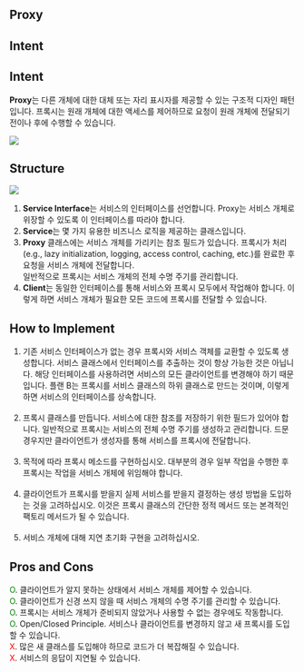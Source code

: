 Proxy
---
## Intent
## Intent
**Proxy**는 다른 개체에 대한 대체 또는 자리 표시자를 제공할 수 있는 구조적 디자인 패턴입니다. 프록시는 원래 개체에 대한 액세스를 제어하므로 요청이 원래 개체에 전달되기 전이나 후에 수행할 수 있습니다.

![](https://images.velog.io/images/chrishan/post/752f5439-089e-467e-b399-11c9a5ba5a45/proxy-2x.png)

## Structure
![](https://images.velog.io/images/chrishan/post/ea5c84ec-d8ec-4e17-8b1f-873b319f981a/structure-indexed-2x.png)
1. **Service Interface**는 서비스의 인터페이스를 선언합니다. Proxy는 서비스 개체로 위장할 수 있도록 이 인터페이스를 따라야 합니다.<br />
2. **Service**는 몇 가지 유용한 비즈니스 로직을 제공하는 클래스입니다.<br />
3. **Proxy** 클래스에는 서비스 개체를 가리키는 참조 필드가 있습니다. 프록시가 처리(e.g., lazy initialization, logging, access control, caching, etc.)를 완료한 후 요청을 서비스 개체에 전달합니다.<br />일반적으로 프록시는 서비스 개체의 전체 수명 주기를 관리합니다.<br />
4. **Client**는 동일한 인터페이스를 통해 서비스와 프록시 모두에서 작업해야 합니다. 이렇게 하면 서비스 개체가 필요한 모든 코드에 프록시를 전달할 수 있습니다.

## How to Implement
1. 기존 서비스 인터페이스가 없는 경우 프록시와 서비스 객체를 교환할 수 있도록 생성합니다. 서비스 클래스에서 인터페이스를 추출하는 것이 항상 가능한 것은 아닙니다. 해당 인터페이스를 사용하려면 서비스의 모든 클라이언트를 변경해야 하기 때문입니다. 플랜 B는 프록시를 서비스 클래스의 하위 클래스로 만드는 것이며, 이렇게 하면 서비스의 인터페이스를 상속합니다.<br /><br />
2. 프록시 클래스를 만듭니다. 서비스에 대한 참조를 저장하기 위한 필드가 있어야 합니다. 일반적으로 프록시는 서비스의 전체 수명 주기를 생성하고 관리합니다. 드문 경우지만 클라이언트가 생성자를 통해 서비스를 프록시에 전달합니다.<br /><br />
3. 목적에 따라 프록시 메소드를 구현하십시오. 대부분의 경우 일부 작업을 수행한 후 프록시는 작업을 서비스 개체에 위임해야 합니다.<br /><br />
4. 클라이언트가 프록시를 받을지 실제 서비스를 받을지 결정하는 생성 방법을 도입하는 것을 고려하십시오. 이것은 프록시 클래스의 간단한 정적 메서드 또는 본격적인 팩토리 메서드가 될 수 있습니다.<br /><br />
5. 서비스 개체에 대해 지연 초기화 구현을 고려하십시오.
## Pros and Cons
<span style="color:green;">O</span>. 클라이언트가 알지 못하는 상태에서 서비스 개체를 제어할 수 있습니다.<br />
<span style="color:green;">O</span>. 클라이언트가 신경 쓰지 않을 때 서비스 개체의 수명 주기를 관리할 수 있습니다.<br />
<span style="color:green;">O</span>. 프록시는 서비스 개체가 준비되지 않았거나 사용할 수 없는 경우에도 작동합니다.<br />
<span style="color:green;">O</span>. Open/Closed Principle. 서비스나 클라이언트를 변경하지 않고 새 프록시를 도입할 수 있습니다.<br />
<span style="color:red;">X</span>. 많은 새 클래스를 도입해야 하므로 코드가 더 복잡해질 수 있습니다.<br />
<span style="color:red;">X</span>. 서비스의 응답이 지연될 수 있습니다.